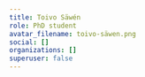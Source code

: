 ```yaml
---
title: Toivo Säwén
role: PhD student
avatar_filename: toivo-säwen.png
social: []
organizations: []
superuser: false
---
```

